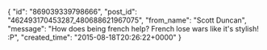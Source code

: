  {
   "id": "869039339798666",
   "post_id": "462493170453287_480688621967075",
   "from_name": "Scott Duncan",
   "message": "How does being french help? French lose wars like it's stylish! :P",
   "created_time": "2015-08-18T20:26:22+0000"
 }
